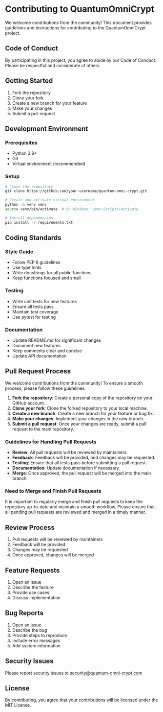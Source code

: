 # Contributing to QuantumOmniCrypt

We welcome contributions from the community! This document provides guidelines and instructions for contributing to the QuantumOmniCrypt project.

## Code of Conduct

By participating in this project, you agree to abide by our Code of Conduct. Please be respectful and considerate of others.

## Getting Started

1. Fork the repository
2. Clone your fork
3. Create a new branch for your feature
4. Make your changes
5. Submit a pull request

## Development Environment

### Prerequisites
- Python 3.8+
- Git
- Virtual environment (recommended)

### Setup
```bash
# Clone the repository
git clone https://github.com/your-username/quantum-omni-crypt.git

# Create and activate virtual environment
python -m venv venv
source venv/bin/activate  # On Windows: venv\Scripts\activate

# Install dependencies
pip install -r requirements.txt
```

## Coding Standards

### Style Guide
- Follow PEP 8 guidelines
- Use type hints
- Write docstrings for all public functions
- Keep functions focused and small

### Testing
- Write unit tests for new features
- Ensure all tests pass
- Maintain test coverage
- Use pytest for testing

### Documentation
- Update README.md for significant changes
- Document new features
- Keep comments clear and concise
- Update API documentation

## Pull Request Process

We welcome contributions from the community! To ensure a smooth process, please follow these guidelines:

1. **Fork the repository**: Create a personal copy of the repository on your GitHub account.
2. **Clone your fork**: Clone the forked repository to your local machine.
3. **Create a new branch**: Create a new branch for your feature or bug fix.
4. **Make your changes**: Implement your changes in the new branch.
5. **Submit a pull request**: Once your changes are ready, submit a pull request to the main repository.

### Guidelines for Handling Pull Requests

- **Review**: All pull requests will be reviewed by maintainers.
- **Feedback**: Feedback will be provided, and changes may be requested.
- **Testing**: Ensure that all tests pass before submitting a pull request.
- **Documentation**: Update documentation if necessary.
- **Merge**: Once approved, the pull request will be merged into the main branch.

### Need to Merge and Finish Pull Requests

It is important to regularly merge and finish pull requests to keep the repository up-to-date and maintain a smooth workflow. Please ensure that all pending pull requests are reviewed and merged in a timely manner.

## Review Process

1. Pull requests will be reviewed by maintainers
2. Feedback will be provided
3. Changes may be requested
4. Once approved, changes will be merged

## Feature Requests

1. Open an issue
2. Describe the feature
3. Provide use cases
4. Discuss implementation

## Bug Reports

1. Open an issue
2. Describe the bug
3. Provide steps to reproduce
4. Include error messages
5. Add system information

## Security Issues

Please report security issues to security@quantum-omni-crypt.com

## License

By contributing, you agree that your contributions will be licensed under the MIT License. 
